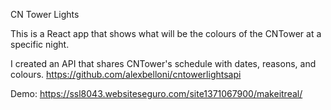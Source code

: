 CN Tower Lights

This is a React app that shows what will be the colours of the CNTower at a specific night. 

I created an API that shares CNTower's schedule with dates, reasons, and colours. 
https://github.com/alexbelloni/cntowerlightsapi

Demo:
https://ssl8043.websiteseguro.com/site1371067900/makeitreal/

